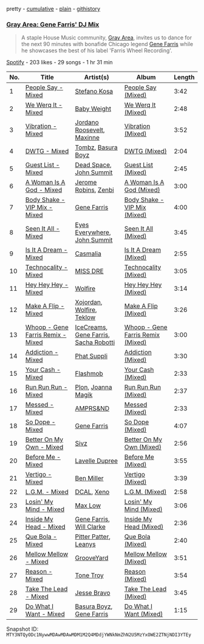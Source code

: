 pretty - [cumulative](/playlists/cumulative/37i9dQZF1DX72mH039I3kb.md) - [plain](/playlists/plain/37i9dQZF1DX72mH039I3kb) - [githistory](https://github.githistory.xyz/mackorone/spotify-playlist-archive/blob/main/playlists/plain/37i9dQZF1DX72mH039I3kb)

### [Gray Area: Gene Farris' DJ Mix](https://open.spotify.com/playlist/37i9dQZF1DX72mH039I3kb)

> A staple House Music community, <a href="spotify:user:1vtbard7xaw118xznfggl7o4q">Gray Area</a>, invites us to dance for the next 90 minutes with bonafide Chicago legend <a href="spotify:artist:49qOEODA3n8HiVUY4uwJbU">Gene Farris</a> while he showcases the best of his label 'Farris Wheel Recording'.

[Spotify](https://open.spotify.com/user/spotify) - 203 likes - 29 songs - 1 hr 31 min

| No. | Title | Artist(s) | Album | Length |
|---|---|---|---|---|
| 1 | [People Say \- Mixed](https://open.spotify.com/track/7K5uhLVo0q01xingIaEa1q) | [Stefano Kosa](https://open.spotify.com/artist/1U999vf6n00VqgRgR236Q3) | [People Say \(Mixed\)](https://open.spotify.com/album/4w2pK7BRZ2BbCeLXl50odc) | 3:42 |
| 2 | [We Werq It \- Mixed](https://open.spotify.com/track/5ZarPRDuDvj4T3SUzHLugo) | [Baby Weight](https://open.spotify.com/artist/48OPpTnWriqiSMnOsqII4T) | [We Werq It \(Mixed\)](https://open.spotify.com/album/5f8DPk3d2ktD4FbsDliQQL) | 2:48 |
| 3 | [Vibration \- Mixed](https://open.spotify.com/track/04VOkL2srbX1AvS6wOSJP4) | [Jordano Roosevelt](https://open.spotify.com/artist/0ogLGZX9wtUfbgotgKRfm8), [Maxinne](https://open.spotify.com/artist/3sv9dCyzqOsGcJHPl5seiq) | [Vibration \(Mixed\)](https://open.spotify.com/album/1Et3q8R52xDFNwrdF0dorm) | 3:52 |
| 4 | [DWTG \- Mixed](https://open.spotify.com/track/6PDxoE9M5QQkN093rsvo1j) | [Tombz](https://open.spotify.com/artist/6lib5PryDEdaqbVKPgIMbC), [Basura Boyz](https://open.spotify.com/artist/6uXRjtdaIEcmHTFil7N6Ux) | [DWTG \(Mixed\)](https://open.spotify.com/album/2wifvJ4wswDp5UMG6QobBq) | 2:04 |
| 5 | [Guest List \- Mixed](https://open.spotify.com/track/5DBtKgrr4H0mCeQqGXcGRu) | [Dead Space](https://open.spotify.com/artist/7J0vmZ5neXBGAoa8s79R9b), [John Summit](https://open.spotify.com/artist/7kNqXtgeIwFtelmRjWv205) | [Guest List \(Mixed\)](https://open.spotify.com/album/0BORAtcDq3PcFN2mu0nqxJ) | 2:45 |
| 6 | [A Woman Is A God \- Mixed](https://open.spotify.com/track/1KD84TUzQWOv6RSySeO0f1) | [Jerome Robins](https://open.spotify.com/artist/56Ci0Hx4pIlkTsNVhI3EQW), [Zenbi](https://open.spotify.com/artist/0oB8yRWYwFBIEgMG3OY6dH) | [A Woman Is A God \(Mixed\)](https://open.spotify.com/album/0dK9EyWvZiqGyPQKpTgnYY) | 3:00 |
| 7 | [Body Shake \- VIP Mix \- Mixed](https://open.spotify.com/track/7JWNn4iTHgFne19kiw7mXj) | [Gene Farris](https://open.spotify.com/artist/49qOEODA3n8HiVUY4uwJbU) | [Body Shake \- VIP Mix \(Mixed\)](https://open.spotify.com/album/7ob1LPD2ptemOFdivNdrqw) | 4:00 |
| 8 | [Seen It All \- Mixed](https://open.spotify.com/track/7smXuLPHgZ79ytr8L8AQXZ) | [Eyes Everywhere](https://open.spotify.com/artist/0BAgsxXcb52gCf9FbKqGVn), [John Summit](https://open.spotify.com/artist/7kNqXtgeIwFtelmRjWv205) | [Seen It All \(Mixed\)](https://open.spotify.com/album/0zSMr6KbwlEGCGrOltOgTg) | 3:45 |
| 9 | [Is It A Dream \- Mixed](https://open.spotify.com/track/1cOWi1JutjpiWn5qYsHfaB) | [Casmalia](https://open.spotify.com/artist/0FjiqQ7BLtYmZ7ONpS7cTT) | [Is It A Dream \(Mixed\)](https://open.spotify.com/album/2cuDo7xMxUAwIbHTW7kdr0) | 2:55 |
| 10 | [Technocality \- Mixed](https://open.spotify.com/track/2tz9MZ3f5c9ExMIjnuKfjf) | [MISS DRE](https://open.spotify.com/artist/4EFAuQI8Ou0bmpf5Vh1P5P) | [Technocality \(Mixed\)](https://open.spotify.com/album/1B0Bfi4Le4vNIeOW0ZYDdl) | 3:05 |
| 11 | [Hey Hey Hey \- Mixed](https://open.spotify.com/track/3aJcevBZqSWqXgdSCl4rOz) | [Wolfire](https://open.spotify.com/artist/6iex0B0tJH5KxvIM90tK8O) | [Hey Hey Hey \(Mixed\)](https://open.spotify.com/album/0wWbOSBmEVfbQUUCA5XJEp) | 3:14 |
| 12 | [Make A Flip \- Mixed](https://open.spotify.com/track/45XuDbP89sIeDE8LEnAlnq) | [Xojordan](https://open.spotify.com/artist/55kvel3FxTuow72oabAwRz), [Wolfire](https://open.spotify.com/artist/6iex0B0tJH5KxvIM90tK8O), [Teklow](https://open.spotify.com/artist/1EosnwOj5ddu5EyjpAUS9T) | [Make A Flip \(Mixed\)](https://open.spotify.com/album/1KdZZtqMqzu6p3qxMCVUUp) | 3:26 |
| 13 | [Whoop \- Gene Farris Remix \- Mixed](https://open.spotify.com/track/21K60w0xpn56mFRY46R5jM) | [IceCreams](https://open.spotify.com/artist/2pblwyQrXAAqKrdUrTaugd), [Gene Farris](https://open.spotify.com/artist/49qOEODA3n8HiVUY4uwJbU), [Sacha Robotti](https://open.spotify.com/artist/5zheoDzRTIhWzE1j1DttZf) | [Whoop \- Gene Farris Remix \(Mixed\)](https://open.spotify.com/album/41TGohfir84YE5VcisMl0P) | 3:00 |
| 14 | [Addiction \- Mixed](https://open.spotify.com/track/6ecB0evPdat0bHu12N7W39) | [Phat Suppli](https://open.spotify.com/artist/0xOY2TiGUwvZN5HUqyeDaP) | [Addiction \(Mixed\)](https://open.spotify.com/album/3kV2Cjndl4SAiHMDVCGdu7) | 3:30 |
| 15 | [Your Cash \- Mixed](https://open.spotify.com/track/6AUaIzmQXqsetQT8T1F8cw) | [Flashmob](https://open.spotify.com/artist/7xo0kZGwplHhSh8ORbToS8) | [Your Cash \(Mixed\)](https://open.spotify.com/album/6Wl7WQwUgtZ6zCAWtyG4Fe) | 2:33 |
| 16 | [Run Run Run \- Mixed](https://open.spotify.com/track/2pm6cMojTiLOnUOi0E9kZj) | [Plon](https://open.spotify.com/artist/7bAmxZ20t5pjwZv17z68IO), [Joanna Magik](https://open.spotify.com/artist/29NQLXRVfQnoCPkYqs0Zoh) | [Run Run Run \(Mixed\)](https://open.spotify.com/album/51XevdhHu9qApRlXNParKN) | 2:37 |
| 17 | [Messed \- Mixed](https://open.spotify.com/track/1XmAVmCKpyLevx6bGBOb5P) | [AMPRS&ND](https://open.spotify.com/artist/7Av5m3tbfqa4yzpvPPBNCK) | [Messed \(Mixed\)](https://open.spotify.com/album/1rtnvbGQ2zc3jeC9QRV94G) | 2:33 |
| 18 | [So Dope \- Mixed](https://open.spotify.com/track/0roJMkNkZ6RXw1aUImGSam) | [Gene Farris](https://open.spotify.com/artist/49qOEODA3n8HiVUY4uwJbU) | [So Dope \(Mixed\)](https://open.spotify.com/album/56flh7BwqTNvXtv9j8yyWm) | 4:07 |
| 19 | [Better On My Own \- Mixed](https://open.spotify.com/track/1UHIyYmlOysYUeKs5J5kwB) | [Sivz](https://open.spotify.com/artist/0NUhITSw1R757ncPIm3pGq) | [Better On My Own \(Mixed\)](https://open.spotify.com/album/2vVxZjy5Xw8M0RuHEH9zq4) | 2:56 |
| 20 | [Before Me \- Mixed](https://open.spotify.com/track/10k9AC1lp3Scw7L559fbfy) | [Lavelle Dupree](https://open.spotify.com/artist/2u4jNgwOcmnXNGjHOGst5m) | [Before Me \(Mixed\)](https://open.spotify.com/album/3m7jpObKzYU6GCeRuG2IRK) | 3:55 |
| 21 | [Vertigo \- Mixed](https://open.spotify.com/track/7f0icm0LhmEkaXBxZXtId4) | [Ben Miller](https://open.spotify.com/artist/5FP6tGL9Y1HspSXjgtzJZd) | [Vertigo \(Mixed\)](https://open.spotify.com/album/0DkRHNeyEhQHWkf1TYaLf7) | 3:39 |
| 22 | [L.G.M\. \- Mixed](https://open.spotify.com/track/0TIoN8hrMx79W8owW8fQUB) | [DCAL](https://open.spotify.com/artist/60zgl1wyU559qFU0xBIhph), [Xeno](https://open.spotify.com/artist/3OhZavggs9snCi9oy1hALR) | [L.G.M\. \(Mixed\)](https://open.spotify.com/album/73tDMmYB10vXNyOsoazLUA) | 2:58 |
| 23 | [Losin' My Mind \- Mixed](https://open.spotify.com/track/6KuXok8jPORVyR5f3vAJsf) | [Max Low](https://open.spotify.com/artist/1OGrGLXNm7YPutzu0KAYSP) | [Losin' My Mind \(Mixed\)](https://open.spotify.com/album/3kbaF66dDnHOxUvi6Km9rz) | 3:06 |
| 24 | [Inside My Head \- Mixed](https://open.spotify.com/track/1BrSzmzZyiOMhpufKzqcw0) | [Gene Farris](https://open.spotify.com/artist/49qOEODA3n8HiVUY4uwJbU), [Will Clarke](https://open.spotify.com/artist/1OmOdgwIzub8DYPxQYbbbi) | [Inside My Head \(Mixed\)](https://open.spotify.com/album/4xiwFcd8UTccrIaE256LRi) | 2:36 |
| 25 | [Que Bola \- Mixed](https://open.spotify.com/track/4uUMzNVUfQcRZ0LTj4XJZ2) | [Pitter Patter](https://open.spotify.com/artist/2IUCxzweUtObbRrzZfty1I), [Leanys](https://open.spotify.com/artist/0e1Zih19iuVEnhZPOuqL9V) | [Que Bola \(Mixed\)](https://open.spotify.com/album/35dcgpzPAizQ0Cyxmh1I1h) | 2:40 |
| 26 | [Mellow Mellow \- Mixed](https://open.spotify.com/track/6hA35Ij3JA0XRmv2o5MSeL) | [GrooveYard](https://open.spotify.com/artist/2itNATItXtIi6sV8V4P2pT) | [Mellow Mellow \(Mixed\)](https://open.spotify.com/album/09N78iKytE3XTadUKhh8VO) | 3:51 |
| 27 | [Reason \- Mixed](https://open.spotify.com/track/4VWYZJuoMdyF6KM3z4CFhn) | [Tone Troy](https://open.spotify.com/artist/2QOdCLXGXs9uJbJ7LHPu31) | [Reason \(Mixed\)](https://open.spotify.com/album/6MKjL8jw074ASRjHn1yjcv) | 3:54 |
| 28 | [Take The Lead \- Mixed](https://open.spotify.com/track/41y4fc3LObeJ8yVK81ERkZ) | [Jesse Bravo](https://open.spotify.com/artist/5c5YvfauJzP169EcIQV0SD) | [Take The Lead \(Mixed\)](https://open.spotify.com/album/0PvJeEKIJKxoa9NL6VleyO) | 3:45 |
| 29 | [Do What I Want \- Mixed](https://open.spotify.com/track/6RCvtcdqdFfUM2whEEb3FX) | [Basura Boyz](https://open.spotify.com/artist/6uXRjtdaIEcmHTFil7N6Ux), [Gene Farris](https://open.spotify.com/artist/49qOEODA3n8HiVUY4uwJbU) | [Do What I Want \(Mixed\)](https://open.spotify.com/album/5e8NHF1RLvHXFn1LmYVZ4A) | 1:15 |

Snapshot ID: `MTY3NTQyODc1NywwMDAwMDAwMDM1M2Q4MDdjYWNkNmZhN2U5MzYxOWE2ZTNjNDI3YTEy`
